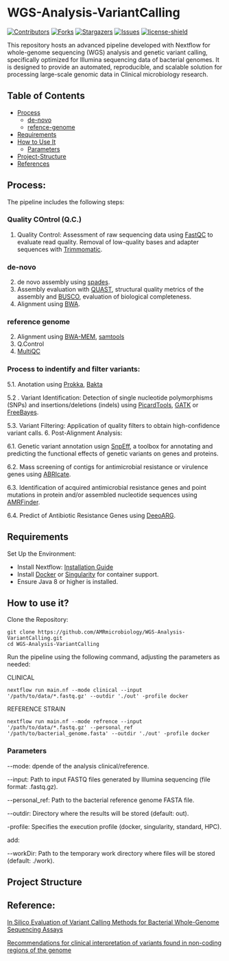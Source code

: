 # WGS-Analysis-VariantCalling
[![Contributors][contributors-shield]][contributors-url]
[![Forks][forks-shield]][forks-url]
[![Stargazers][stars-shield]][stars-url]
[![Issues][issues-shield]][issues-url]
[![license-shield]][license-url]

This repository hosts an advanced pipeline developed with Nextflow for whole-genome sequencing (WGS) analysis and genetic variant calling, specifically optimized for Illumina sequencing data of bacterial genomes. It is designed to provide an automated, reproducible, and scalable solution for processing large-scale genomic data in Clinical microbiology research.

## Table of Contents
- [Process](#process)
    - [de-novo](#de-novo)
    - [refence-genome](#reference-genome)
- [Requirements](#requirements)
- [How to Use It](#how-to-use-it)
    - [Parameters](#parameters)
- [Project-Structure]()
- [References](#reference)

## Process:
The pipeline includes the following steps:

### Quality COntrol (Q.C.)

1. Quality Control: Assessment of raw sequencing data using [FastQC](https://www.bioinformatics.babraham.ac.uk/projects/fastqc/) to evaluate read quality. Removal of low-quality bases and adapter sequences with [Trimmomatic](https://github.com/usadellab/Trimmomatic).

### de-novo

2. de novo assembly using [spades]().
3. Assembly evaluation with [QUAST](https://bioinf.spbau.ru/quast), structural quality metrics of the assembly and [BUSCO](https://github.com/metashot/busco), evaluation of biological completeness.
4. Alignment using [BWA](https://github.com/bwa-mem2/bwa-mem2).


### reference genome

2. Alignment using [BWA-MEM](https://github.com/bwa-mem2/bwa-mem2), [samtools](https://github.com/samtools/samtools) 
3. Q.Control
4. [MultiQC](https://github.com/MultiQC/MultiQC)


### Process to indentify and filter variants:
  5.1.  Anotation using [Prokka](https://github.com/tseemann/prokka), [Bakta](https://github.com/oschwengers/bakta)

  5.2 . Variant Identification: Detection of single nucleotide polymorphisms (SNPs) and insertions/deletions (indels) using [PicardTools](), [GATK](https://github.com/broadinstitute/gatk) or [FreeBayes](https://github.com/freebayes/freebayes).

  5.3. Variant Filtering: Application of quality filters to obtain high-confidence variant calls.
6. Post-Alignment Analysis:

  6.1. Genetic variant annotation usign [SnpEff](http://pcingola.github.io/SnpEff/), a toolbox for annotating and predicting the functional effects of genetic variants on genes and proteins.

  6.2. Mass screening of contigs for antimicrobial resistance or virulence genes using [ABRIcate](https://github.com/tseemann/abricate).

  6.3. Identification of acquired antimicrobial resistance genes and point mutations in protein and/or assembled nucleotide sequences using [AMRFinder](https://github.com/ncbi/amr).

  6.4. Predict of Antibiotic Resistance Genes using [DeeoARG](https://github.com/gaarangoa/deeparg).

## Requirements
Set Up the Environment:
- Install Nextflow: [Installation Guide](https://github.com/nextflow-io/nextflow)
- Install [Docker](https://github.com/docker/docker-install) or [Singularity](https://github.com/sylabs/singularity-admindocs/blob/main/installation.rst) for container support.
- Ensure Java 8 or higher is installed.

## How to use it?

Clone the Repository:

```
git clone https://github.com/AMRmicrobiology/WGS-Analysis-VariantCalling.git
cd WGS-Analysis-VariantCalling
```
Run the pipeline using the following command, adjusting the parameters as needed:

CLINICAL

```
nextflow run main.nf --mode clinical --input '/path/to/data/*.fastq.gz' --outdir './out' -profile docker
```

REFERENCE STRAIN

```
nextflow run main.nf --mode refrence --input '/path/to/data/*.fastq.gz' --personal_ref '/path/to/bacterial_genome.fasta' --outdir './out' -profile docker
```

### Parameters

--mode: dpende of the analysis clinical/reference.

--input: Path to input FASTQ files generated by Illumina sequencing (file format: .fastq.gz).

--personal_ref: Path to the bacterial reference genome FASTA file.

--outdir: Directory where the results will be stored (default: out).

-profile: Specifies the execution profile (docker, singularity, standard, HPC).

add:

--workDir: Path to the temporary work directory where files will be stored (default: ./work).



## Project Structure


[contributors-shield]: https://img.shields.io/github/contributors/jimmlucas/DIvergenceTimes.svg?style=for-the-badge
[contributors-url]: https://github.com/jimmlucas/DIvergenceTimes/graphs/contributors

[forks-shield]: https://img.shields.io/github/forks/jimmlucas/DIvergenceTimes.svg?style=for-the-badge
[forks-url]: https://github.com/jimmlucas/DIvergenceTimes/network/members

[stars-shield]: https://img.shields.io/github/stars/jimmlucas/DIvergenceTimes.svg?style=for-the-badge
[stars-url]: https://github.com/gjimmlucas/DIvergenceTimes/stargazers

[issues-shield]: https://img.shields.io/github/issues/jimmlucas/DIvergenceTimes.svg?style=for-the-badge
[issues-url]: https://github.com/jimmlucas/DIvergenceTimes/issues

[license-shield]: https://img.shields.io/github/license/jimmlucas/DIvergenceTimes.svg?style=for-the-badge
[license-url]: https://github.com/jimmlucas/DIvergenceTimes/blob/master/LICENSE.txt

## Reference:

[In Silico Evaluation of Variant Calling Methods for Bacterial Whole-Genome Sequencing Assays](https://www.ncbi.nlm.nih.gov/pmc/articles/PMC10446864/)

[Recommendations for clinical interpretation of variants found in non-coding regions of the genome](https://www.ncbi.nlm.nih.gov/pmc/articles/PMC9295495/)












